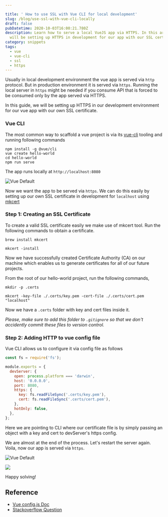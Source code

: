```yaml
---

title: ' How to use SSL with Vue CLI for local development'
slug: /blog/use-ssl-with-vue-cli-locally
draft: false
pubDatetime: 2020-10-03T16:00:21.780Z
description: Learn how to serve a local VueJS app via HTTPS. In this article, we
  will be setting up HTTPS in development for our app with our SSL certificate.
category: snippets
tags:
  - vue
  - vue-cli
  - ssl
  - https
---
```


Usually in local development environment the vue app is served via `http` protocol. But in production environment it is served via `https`. Running the local server in `https` might be needed if you consume API that is forced to be consumed only by the app served via HTTPS.

In this guide, we will be setting up HTTPS in our development environment for our vue app with our own SSL certificate.

### Vue CLI

The most common way to scaffold a vue project is via its [vue-cli](https://cli.vuejs.org/guide/) tooling and running following commands

```
npm install -g @vue/cli
vue create hello-world
cd hello-world
npm run serve
```

The app runs locally at `http://localhost:8080`

![Vue Default](/media/vue-default.jpg)

Now we want the app to be served via `https`. We can do this easily by setting up our own SSL certificate in development for `localhost` using [mkcert](https://mkcert.org/)

### Step 1: Creating an SSL Certificate

To create a valid SSL certificate easily we make use of mkcert tool. Run the following commands to obtain a certificate.

```
brew install mkcert

mkcert -install
```

Now we have successfully created Certificate Authority (CA) on our machine which enables us to generate certificates for all of our future projects.

From the root of our hello-world project, run the following commands,

```
mkdir -p .certs

mkcert -key-file ./.certs/key.pem -cert-file ./.certs/cert.pem "localhost"

```

Now we have a `.certs` folder with key and cert files inside it.

_Please, make sure to add this folder to `.gitignore` so that we don't accidently commit these files to version control._

### Step 2: Adding HTTP to vue config file

Vue CLI allows us to configure it via config file as follows

```js
const fs = require('fs');

module.exports = {
  devServer: {
    open: process.platform === 'darwin',
    host: '0.0.0.0',
    port: 8080,
    https: {
      key: fs.readFileSync('.certs/key.pem'),
      cert: fs.readFileSync('.certs/cert.pem'),
    },
    hotOnly: false,
  },
};
```

Here we are pointing to CLI where our certificate file is by simply passing an object with a key and cert to devServer's https config.

We are almost at the end of the process. Let's restart the server again. Voila, now our app is served via `https`.

![Vue Default](/media/vue-default-https.jpg)

<img src="https://media.giphy.com/media/JqDeI2yjpSRgdh35oe/giphy.gif" />

Happy solving!

## Reference

- [Vue config.js Doc](https://cli.vuejs.org/config/#vue-config-js)
- [Stackoverflow Question](https://stackoverflow.com/questions/45807049/how-to-run-vue-js-dev-serve-with-https/50123119)
